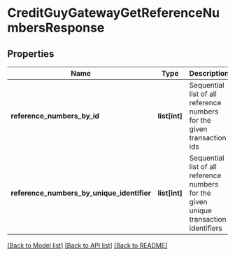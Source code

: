 # CreditGuyGatewayGetReferenceNumbersResponse

## Properties
Name | Type | Description | Notes
------------ | ------------- | ------------- | -------------
**reference_numbers_by_id** | **list[int]** | Sequential list of all reference numbers for the given transaction ids | [optional] 
**reference_numbers_by_unique_identifier** | **list[int]** | Sequential list of all reference numbers for the given unique transaction identifiers | [optional] 

[[Back to Model list]](../README.md#documentation-for-models) [[Back to API list]](../README.md#documentation-for-api-endpoints) [[Back to README]](../README.md)

